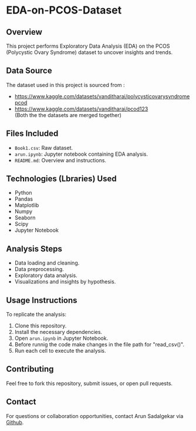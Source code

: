 # EDA-on-PCOS-Dataset
## Overview
This project performs Exploratory Data Analysis (EDA) on the PCOS (Polycystic Ovary Syndrome) dataset to uncover insights and trends.

## Data Source
The dataset used in this project is sourced from :
- https://www.kaggle.com/datasets/vanditharai/polycysticovarysyndromepcod
- https://www.kaggle.com/datasets/vanditharai/pcod123 <br>
  (Both the the datasets are merged together)

## Files Included
- `Book1.csv`: Raw dataset.
- `arun.ipynb`: Jupyter notebook containing EDA analysis.
- `README.md`: Overview and instructions.

## Technologies (Lbraries) Used 
- Python
- Pandas
- Matplotlib
- Numpy
- Seaborn
- Scipy
- Jupyter Notebook

## Analysis Steps
- Data loading and cleaning.
- Data preprocessing.
- Exploratory data analysis.
- Visualizations and insights by hypothesis.

## Usage Instructions
To replicate the analysis:
1. Clone this repository.
2. Install the necessary dependencies.
3. Open `arun.ipynb` in Jupyter Notebook.
4. Before runnig the code make changes in the file path for "read_csv()".
5. Run each cell to execute the analysis.

## Contributing
Feel free to fork this repository, submit issues, or open pull requests.

## Contact
For questions or collaboration opportunities, contact Arun Sadalgekar via [Github](https://github.com/Arun12311).
